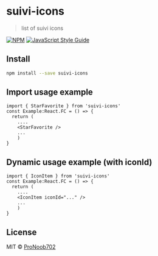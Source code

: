 # suivi-icons

> list of suivi icons

[![NPM](https://img.shields.io/npm/v/suivi-icons.svg)](https://www.npmjs.com/package/suivi-icons) [![JavaScript Style Guide](https://img.shields.io/badge/code_style-standard-brightgreen.svg)](https://standardjs.com)

## Install

```bash
npm install --save suivi-icons
```

## Import usage example

```tsx
import { StarFavorite } from 'suivi-icons'
const Example:React.FC = () => {
  return (
    ....
    <StarFavorite />
    ...
    )
}
```

## Dynamic usage example (with iconId)

```tsx
import { IconItem } from 'suivi-icons'
const Example:React.FC = () => {
  return (
    ....
    <IconItem iconId="..." />
    ...
    )
}
```

## License

MIT © [ProNoob702](https://github.com/ProNoob702)
